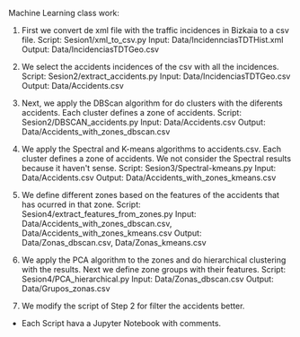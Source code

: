 Machine Learning class work:

1. First we convert de xml file with the traffic incidences in Bizkaia to a csv file. 
	Script: Sesion1/xml_to_csv.py
	Input: Data/IncidennciasTDTHist.xml
	Output: Data/IncidenciasTDTGeo.csv

2. We select the accidents incidences of the csv with all the incidences. 
	Script: Sesion2/extract_accidents.py
	Input: Data/IncidenciasTDTGeo.csv
	Output: Data/Accidents.csv

3. Next, we apply the DBScan algorithm for do clusters with the diferents accidents. Each cluster defines a zone of accidents.
	Script: Sesion2/DBSCAN_accidents.py
	Input: Data/Accidents.csv
	Output: Data/Accidents_with_zones_dbscan.csv

4. We apply the Spectral and K-means algorithms to accidents.csv. Each cluster defines a zone of accidents. We not consider the Spectral results because it haven't sense. 
	Script: Sesion3/Spectral-kmeans.py
	Input: Data/Accidents.csv
	Output: Data/Accidents_with_zones_kmeans.csv

5. We define different zones based on the features of the accidents that has ocurred in that zone.
	Script: Sesion4/extract_features_from_zones.py
	Input: Data/Accidents_with_zones_dbscan.csv, Data/Accidents_with_zones_kmeans.csv
	Output: Data/Zonas_dbscan.csv, Data/Zonas_kmeans.csv

6. We apply the PCA algorithm to the zones and do hierarchical clustering with the results. Next we define zone groups with their features.
	Script: Sesion4/PCA_hierarchical.py
	Input: Data/Zonas_dbscan.csv
	Output: Data/Grupos_zonas.csv

7. We modify the script of Step 2 for filter the accidents better.

 

* Each Script hava a Jupyter Notebook with comments.
